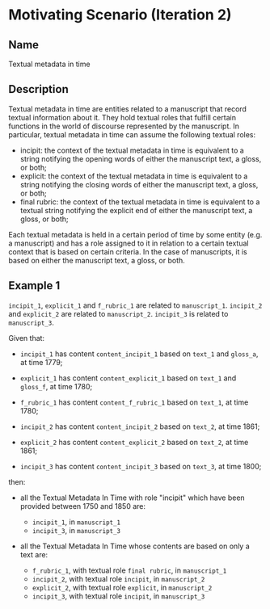 # Motivating Scenario (Iteration 2)

## Name
Textual metadata in time

## Description
Textual metadata in time are entities related to a manuscript that record textual information about it. They hold textual roles that fulfill certain functions in the world of discourse represented by the manuscript. In particular, textual metadata in time can assume the following textual roles:

* incipit: the context of the textual metadata in time is equivalent to a string notifying the opening words of either the manuscript text, a gloss, or both;
* explicit: the context of the textual metadata in time is equivalent to a string notifying the closing words of either the manuscript text, a gloss, or both;
* final rubric: the context of the textual metadata in time is equivalent to a textual string notifying the explicit end of either the manuscript text, a gloss, or both;

Each textual metadata is held in a certain period of time by some entity (e.g. a manuscript) and has a role assigned to it in relation to a certain textual context that is based on certain criteria. In the case of manuscripts, it is based on either the manuscript text, a gloss, or both.



## Example 1
`incipit_1`, `explicit_1` and `f_rubric_1` are related to `manuscript_1`. `incipit_2` and `explicit_2` are related to `manuscript_2`. `incipit_3` is related to `manuscript_3`.

Given that:

* `incipit_1` has content `content_incipit_1` based on `text_1` and `gloss_a`, at time 1779;

* `explicit_1` has content `content_explicit_1` based on `text_1` and `gloss_f`, at time 1780;

* `f_rubric_1` has content `content_f_rubric_1` based on `text_1`, at time 1780;

* `incipit_2` has content `content_incipit_2` based on `text_2`, at time 1861;

* `explicit_2` has content `content_explicit_2` based on `text_2`, at time 1861;

* `incipit_3` has content `content_incipit_3` based on `text_3`, at time 1800;

then:

* all the Textual Metadata In Time with role "incipit" which have been provided between 1750 and 1850 are:
    * `incipit_1`, in `manuscript_1`
    * `incipit_3`, in `manuscript_3`

* all the Textual Metadata In Time whose contents are based on only a text are:
    * `f_rubric_1`, with textual role `final rubric`, in `manuscript_1`
    * `incipit_2`, with textual role `incipit`, in `manuscript_2`
    * `explicit_2`, with textual role `explicit`, in `manuscript_2`
    * `incipit_3`, with textual role `incipit`, in `manuscript_3`
